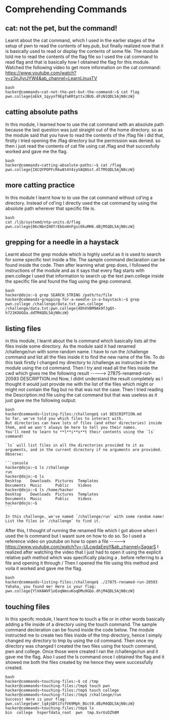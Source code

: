 # Comprehending Commands
## cat: not the pet, but the command!
Learnt about the cat command, which I used in the earlier stages of the setup of pwn to read the contents of key.pub, but finally realized now that it is basically used to read or display the contents of some file.
The module told me to read the contents of the flag file so I used the cat command to read flag and that is basically how I obtained the flag for this module.
Watched the following video to get more information on the cat command: https://www.youtube.com/watch?v=z3nJlyrJYW4&ab_channel=LearnLinuxTV
~~~
bash
hacker@commands~cat-not-the-pet-but-the-command:~$ cat flag
pwn.college{oEkX_1qyynT9EgfaKRtpttxJBUb.dFzN1QDL5AjN0czW}
~~~


## catting absolute paths
In this module, I learned how to use the cat command with an absolute path because the last question was just straight out of the home directory.
so as the module said that you have to read the contents of the /flag file i did that, firstly i tried opening the /flag directory but the permission was denied.
so then i just read the contents of cat file using cat /flag and that succesfully worked and gave me the flag.
~~~
bash
hacker@commands~catting-absolute-paths:~$ cat /flag
pwn.college{I8CQYPOPFcRkw8t4Y4iyVAQ8Gst.dlTM5QDL5AjN0czW}
~~~



## more catting practice
In this module I learnt how to to use the cat command without cd'ing a directory.
Instead of cd'ing I directly used the cat command by using the absolute path wherever that specific file is.
~~~
bash
cat /lib/systemd/ntp-units.d/flag
pwn.college{06cNbnIHOTrEbGxHnFgscOkuMH6.dBjM5QDL5AjN0czW}
~~~

## grepping for a needle in a haystack
Learnt about the grep module which is highly useful as it is used to search for some specific text inside a file. The sample command declaration can be found inside the code. Then after learning what grep does, I followed the instructions of the module and as it says that every flag starts with pwn.college I used that information to search up the text pwn.college inside the specific file and found the flag using the grep command.
~~~
bash
hacker@dojo:~$ grep SEARCH_STRING /path/to/file
hacker@commands~grepping-for-a-needle-in-a-haystack:~$ grep pwn.college /challenge/data.txt pwn.college
/challenge/data.txt:pwn.college{4DhXVBM9Ak9fJgQt-h721KOUGOa.ddTM4QDL5AjN0czW}
~~~

## listing files
in this module, I learnt about the ls command which basically lists all the files inside some directory.
As the module said it had renamed /challenge/run with some random name.
I have to run the /challenge command and list all the files inside it to find the new name of the file.
To do this task firstly I changed my directory to /challenge as instructed in the module using the cd command.
Then I try and read all the files inside the cwd which gives me the following result ----->  27875-renamed-run-20593  DESCRIPTION.md
Now, I didnt understand the result completely as I thought it would just provide me with the list of the files which might or might not contain the flag but no that was not the case.
Then I tried reading the Description.md file using the cat command but that was useless as it just gave me the following output:

~~~
bash
hacker@commands~listing-files:/challenge$ cat DESCRIPTION.md
So far, we've told you which files to interact with.
But directories can have lots of files (and other directories) inside them, and we won't always be here to tell you their names.
You'll need to learn to **l**i**s**t their contents using the `ls` command!

`ls` will list files in all the directories provided to it as arguments, and in the current directory if no arguments are provided.
Observe:

```console
hacker@dojo:~$ ls /challenge
run
hacker@dojo:~$ ls
Desktop    Downloads  Pictures  Templates
Documents  Music      Public    Videos
hacker@dojo:~$ ls /home/hacker
Desktop    Downloads  Pictures  Templates
Documents  Music      Public    Videos
hacker@dojo:~$
```

In this challenge, we've named `/challenge/run` with some random name!
List the files in `/challenge` to find it.
~~~

After this, I thought of running the renamed file which I got above when I used the ls command but I wasnt sure on how to do so.
So I used a reference video on youtube on how to open a file -----> https://www.youtube.com/watch?v=-ULcwdaEegY&ab_channel=SagarS
I realized after watching the video that I just had to open it using the explicit relative path method which was specifically placing a . before referring to a file and opening it through /
Then I opened the file using this method and voila it worked and gave me the flag.

~~~
bash
hacker@commands~listing-files:/challenge$ ./27875-renamed-run-20593
Yahaha, you found me! Here is your flag:
pwn.college{YlkKAWVF1oEoqNmsuKoqDMu9GQo.dhjM4QDL5AjN0czW}
~~~

## touching files
In this specifc module, I learnt how to touch a file or in other words basically adding a file inside of a directory using the touch command.
The sample command decleration can be found inside the code below.
The module instructed me to create  two files inside of the tmp directory, hence I simply changed my directory to tmp by using the cd command.
Then once my directory was changed I created the two files using the touch command, pwn and college.
Once those were created I ran the /challenge/run and it gave me the flag.
Also I used the ls command once I obtained the flag and it showed me both the files created by me hence they were successfully created.
~~~
bash
hacker@commands~touching-files:~$ cd /tmp
hacker@commands~touching-files:/tmp$ touch pwn
hacker@commands~touching-files:/tmp$ touch college
hacker@commands~touching-files:/tmp$ /challenge/run
Success! Here is your flag:
pwn.college{wmr_lq4jGDt1fsfV69Mph_BGct0.dBzM4QDL5AjN0czW}
hacker@commands~touching-files:/tmp$ ls
bin  college  hsperfdata_root  pwn  tmp.XvrUsDZh8M
~~~


